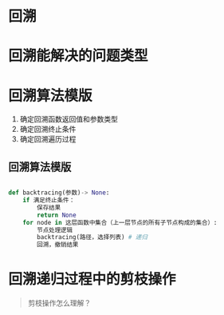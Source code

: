 # 回溯
# 回溯能解决的问题类型
# 回溯算法模版
1. 确定回溯函数返回值和参数类型
2. 确定回溯终止条件
3. 确定回溯遍历过程

## 回溯算法模版
```python

def backtracing(参数)-> None:
    if 满足终止条件：
        保存结果
        return None
    for node in 这层函数中集合（上一层节点的所有子节点构成的集合）:
        节点处理逻辑
        backtracing(路径，选择列表) # 递归
        回溯，撤销结果
```

# 回溯递归过程中的剪枝操作
> 剪枝操作怎么理解？